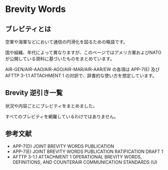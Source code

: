 # Brevity Words

## ブレビティとは

空軍や海軍などにおいて通信の円滑化を図るための略語です。

国や組織、年代によって異なりますが、このページではアメリカ軍およびNATOが公開している資料に基づいたものをまとめています。

AIR-GEN/AIR-AAO/AIR-AGO/AIR-MAR/AIR-AAR/EW の各項は APP-7(E) 及び AFTTP 3-1.1 ATTACHMENT 1 の対訳で、辞書的な使い方を想定しています。

## Brevity 逆引き一覧

状況や内容ごとにブレビティをまとめました。

すべてのブレビティを網羅しているわけではありません。

## 参考文献

- APP-7(D) JOINT BREVITY WORDS PUBLICATION
- APP-7(E) JOINT BREVITY WORDS PUBLICATION RATIFICATION DRAFT 1
- AFTTP 3-1.1 ATTACHMENT 1 OPERATIONAL BREVITY WORDS, DEFINITIONS, AND COUNTERAIR COMMUNICATION STANDARDS (U)
